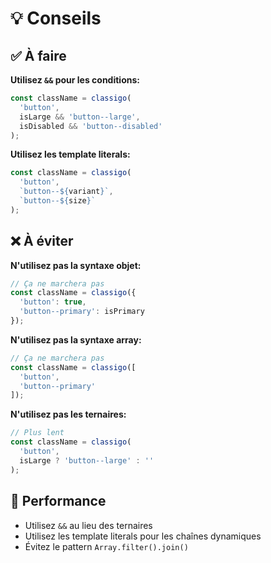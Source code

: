 # 💡 Conseils

## ✅ À faire

**Utilisez `&&` pour les conditions:**
```typescript
const className = classigo(
  'button',
  isLarge && 'button--large',
  isDisabled && 'button--disabled'
);
```

**Utilisez les template literals:**
```typescript
const className = classigo(
  'button',
  `button--${variant}`,
  `button--${size}`
);
```

## ❌ À éviter

**N'utilisez pas la syntaxe objet:**
```typescript
// Ça ne marchera pas
const className = classigo({
  'button': true,
  'button--primary': isPrimary
});
```

**N'utilisez pas la syntaxe array:**
```typescript
// Ça ne marchera pas
const className = classigo([
  'button',
  'button--primary'
]);
```

**N'utilisez pas les ternaires:**
```typescript
// Plus lent
const className = classigo(
  'button',
  isLarge ? 'button--large' : ''
);
```

## 🎯 Performance

- Utilisez `&&` au lieu des ternaires
- Utilisez les template literals pour les chaînes dynamiques
- Évitez le pattern `Array.filter().join()`
